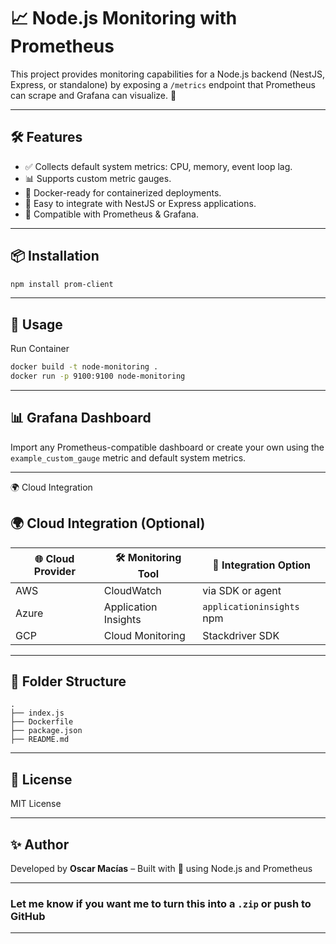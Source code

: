 # 📈 Node.js Monitoring with Prometheus

This project provides monitoring capabilities for a Node.js backend (NestJS, Express, or standalone) by exposing a `/metrics` endpoint that Prometheus can scrape and Grafana can visualize. 🚀

---

## 🛠 Features

- ✅ Collects default system metrics: CPU, memory, event loop lag.
- 📊 Supports custom metric gauges.
- 🐳 Docker-ready for containerized deployments.
- 🔌 Easy to integrate with NestJS or Express applications.
- 📡 Compatible with Prometheus & Grafana.

---

## 📦 Installation

```bash
npm install prom-client
```

---

## 🚀 Usage

Run Container

```bash
docker build -t node-monitoring .
docker run -p 9100:9100 node-monitoring
```

---

## 📊 Grafana Dashboard

Import any Prometheus-compatible dashboard or create your own using the `example_custom_gauge` metric and default system metrics.

---

🌍 Cloud Integration

## 🌍 Cloud Integration (Optional)

| 🌐 Cloud Provider | 🛠 Monitoring Tool       | 🔌 Integration Option        |
|------------------|-------------------------|------------------------------|
| AWS              | CloudWatch              | via SDK or agent             |
| Azure            | Application Insights    | `applicationinsights` npm    |
| GCP              | Cloud Monitoring        | Stackdriver SDK              |

---

## 📁 Folder Structure

```plaintext
.
├── index.js
├── Dockerfile
├── package.json
├── README.md
```

---

## 📄 License

MIT License

---

## ✨ Author

Developed by **Oscar Macías** – Built with 💚 using Node.js and Prometheus

---

### Let me know if you want me to turn this into a `.zip` or push to GitHub

---
